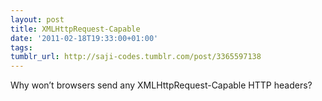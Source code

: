 ```yaml
---
layout: post
title: XMLHttpRequest-Capable
date: '2011-02-18T19:33:00+01:00'
tags: 
tumblr_url: http://saji-codes.tumblr.com/post/3365597138
---
```

Why won’t browsers send any XMLHttpRequest-Capable HTTP headers?
